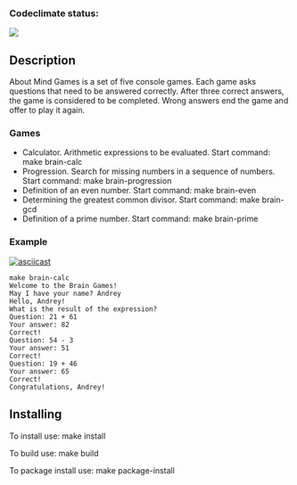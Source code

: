 ### Codeclimate status:
<a href="https://codeclimate.com/github/MisterFlicker/python-project-49/maintainability"><img src="https://api.codeclimate.com/v1/badges/50b7cdc90c8959ebe9ee/maintainability" /></a>

## Description

About
Mind Games is a set of five console games. Each game asks questions that need to be answered correctly. After three correct answers, the game is considered to be completed. Wrong answers end the game and offer to play it again.

### Games

- Calculator. Arithmetic expressions to be evaluated. Start command: make brain-calc
- Progression. Search for missing numbers in a sequence of numbers. Start command: make brain-progression
- Definition of an even number. Start command: make brain-even
- Determining the greatest common divisor. Start command: make brain-gcd
- Definition of a prime number. Start command: make brain-prime

### Example
[![asciicast](https://asciinema.org/a/595872.svg)](https://asciinema.org/a/595872)

```
make brain-calc  
Welcome to the Brain Games!  
May I have your name? Andrey  
Hello, Andrey!  
What is the result of the expression?  
Question: 21 + 61  
Your answer: 82  
Correct!  
Question: 54 - 3  
Your answer: 51  
Correct!  
Question: 19 + 46
Your answer: 65  
Correct!  
Congratulations, Andrey!  
```

## Installing
To install use: make install

To build use: make build

To package install use: make package-install

